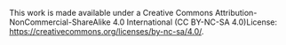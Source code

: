 This work is made available under a Creative Commons Attribution-NonCommercial-ShareAlike 4.0 International (CC BY-NC-SA 4.0)License: https://creativecommons.org/licenses/by-nc-sa/4.0/. 
